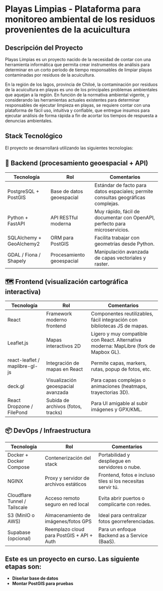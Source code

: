 # Playas Limpias - Plataforma para monitoreo ambiental de los residuos provenientes de la acuicultura

## Descripción del Proyecto

Playas Limpias es un proyecto nacido de la necesidad de contar con una herramienta informática que permita crear instrumentos de análisis para determinar en un corto período de tiempo responsables de limpiar playas contaminadas por residuos de la acuicultura. 

En la región de los lagos, provincia de Chiloé, la contaminación por residuos de la acuicultura en playas es uno de los principales problemas ambientales que aquejan a la región. En función de la normativa ambiental vigente, y considerando las herramientas actuales existentes para determinar responsables de ejecutar limpieza en playas, se requiere contar con una plataforma de fácil uso, intuitiva y confiable, que entregue insumos para ejecutar análisis de forma rápida a fin de acortar los tiempos de respuesta a denuncias ambientales.

## Stack Tecnológico

El proyecto se desarrollará utilizando las siguientes tecnologías:

## 🧱 Backend (procesamiento geoespacial + API)

| Tecnología                 | Rol                        | Comentarios                                                                 |
|---------------------------|----------------------------|------------------------------------------------------------------------------|
| PostgreSQL + PostGIS      | Base de datos geoespacial  | Estándar de facto para datos espaciales; permite consultas geográficas complejas. |
| Python + FastAPI          | API RESTful moderna        | Muy rápido, fácil de documentar con OpenAPI, perfecto para microservicios.  |
| SQLAlchemy + GeoAlchemy2  | ORM para PostGIS           | Facilita trabajar con geometrías desde Python.                              |
| GDAL / Fiona / Shapely    | Procesamiento geoespacial  | Manipulación avanzada de capas vectoriales y raster.                        |

## 🗺️ Frontend (visualización cartográfica interactiva)

| Tecnología                          | Rol                               | Comentarios                                                                 |
|-------------------------------------|------------------------------------|------------------------------------------------------------------------------|
| React                               | Framework moderno frontend         | Componentes reutilizables, fácil integración con bibliotecas JS de mapas.   |
| Leaflet.js                          | Mapas interactivos 2D             | Ligero y muy compatible con React. Alternativa moderna: MapLibre (fork de Mapbox GL). |
| react-leaflet / maplibre-gl-js      | Integración de mapas en React     | Permite capas, markers, rutas, popup de fotos, etc.                          |
| deck.gl                             | Visualización geoespacial avanzada| Para capas complejas o animaciones (heatmaps, trayectorias 3D).             |
| React Dropzone / FilePond           | Subida de archivos (fotos, tracks)| Para UI amigable al subir imágenes y GPX/KML.                                |

## 📦 DevOps / Infraestructura

| Tecnología                       | Rol                                         | Comentarios                                                                 |
|----------------------------------|----------------------------------------------|------------------------------------------------------------------------------|
| Docker + Docker Compose          | Contenerización del stack                   | Portabilidad y despliegue en servidores o nube.                             |
| NGINX                            | Proxy y servidor de archivos estáticos      | Frontend, fotos e incluso tiles si los necesitas servir tú.                |
| Cloudflare Tunnel / Tailscale    | Acceso remoto seguro en red local           | Evita abrir puertos o complicarte con redes.                               |
| S3 (MinIO o AWS)                 | Almacenamiento de imágenes/fotos GPS        | Ideal para centralizar fotos georreferenciadas.                            |
| Supabase (opcional)              | Reemplazo cloud para PostGIS + API + Auth   | Para un enfoque Backend as a Service (BaaS).                               |

## Este es un proyecto en curso. Las siguiente etapas son:

- **Diseñar base de datos**
- **Montar PostGIS para pruebas**